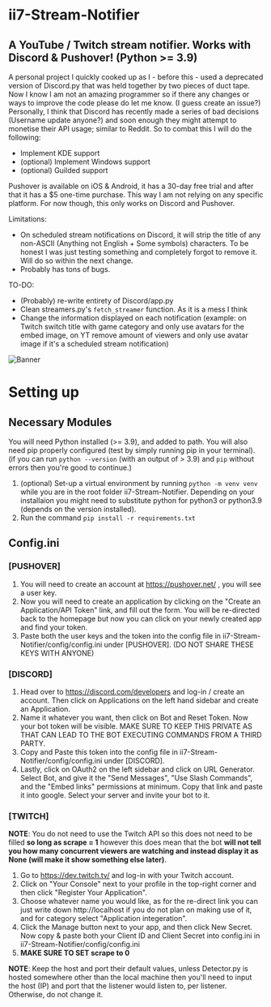 # ii7-Stream-Notifier
## A YouTube / Twitch stream notifier. Works with Discord & Pushover! (Python >= 3.9)

A personal project I quickly cooked up as I - before this - used a deprecated version of Discord.py that was held together by two pieces of duct tape.
Now I know I am not an amazing programmer so if there any changes or ways to improve the code please do let me know. (I guess create an issue?)
Personally, I think that Discord has recently made a series of bad decisions (Username update anyone?) and soon enough they might attempt to monetise their API usage; similar to Reddit. So to combat this I will do the following:
- Implement KDE support
- (optional) Implement Windows support
- (optional) Guilded support

Pushover is available on iOS & Android, it has a 30-day free trial and after that it has a $5 one-time purchase. This way I am not relying on any specific platform. For now though, this only works on Discord and Pushover.

Limitations:
- On scheduled stream notifications on Discord, it will strip the title of any non-ASCII (Anything not English + Some symbols) characters. To be honest I was just testing something and completely forgot to remove it. Will do so within the next change.
- Probably has tons of bugs.

TO-DO:
- (Probably) re-write entirety of Discord/app.py
- Clean streamers.py's ```fetch_streamer``` function. As it is a mess I think
- Change the information displayed on each notification (example: on Twitch switch title with game category and only use avatars for the embed image, on YT remove amount of viewers and only use avatar image if it's a scheduled stream notification)

![Banner](https://github.com/ii7mood/ii7-Stream-Notifier/assets/86324776/2ecfe3e9-c4c0-4b10-be24-078171a55188)

# Setting up

## Necessary Modules
You will need Python installed (>= 3.9), and added to path. You will also need pip properly configured (test by simply running pip in your terminal). (if you can run ```python --version``` (with an output of > 3.9) and ```pip``` without errors then you're good to continue.)
1) (optional) Set-up a virtual environment by running ```python -m venv venv``` while you are in the root folder ii7-Stream-Notifier. Depending on your installaion you might need to substitute python for python3 or python3.9 (depends on the version installed).
2) Run the command ```pip install -r requirements.txt```


## Config.ini

### [PUSHOVER]
1) You will need to create an account at https://pushover.net/ , you will see a user key. <br>
2) Now you will need to create an application by clicking on the "Create an Application/API Token" link, and fill out the form. You will be re-directed back to the homepage but now you can click on your newly created app and find your token. <br>
3) Paste both the user keys and the token into the config file in ii7-Stream-Notifier/config/config.ini under [PUSHOVER]. (DO NOT SHARE THESE KEYS WITH ANYONE) <br>


### [DISCORD]
1) Head over to https://discord.com/developers and log-in / create an account. Then click on Applications on the left hand sidebar and create an Application. <br>
2) Name it whatever you want, then click on Bot and Reset Token. Now your bot token will be visible. MAKE SURE TO KEEP THIS PRIVATE AS THAT CAN LEAD TO THE BOT EXECUTING COMMANDS FROM A THIRD PARTY. <br>
3) Copy and Paste this token into the config file in ii7-Stream-Notifier/config/config.ini under [DISCORD]. <br>
4) Lastly, click on OAuth2 on the left sidebar and click on URL Generator. Select Bot, and give it the "Send Messages", "Use Slash Commands", and the "Embed links" permissions at minimum. Copy that link and paste it into google. Select your server and invite your bot to it. <br>


### [TWITCH]
**NOTE**: You do not need to use the Twitch API so this does not need to be filled **so long as scrape = 1** however this does mean that the bot **will not tell you how many concurrent viewers are watching and instead display it as None (will make it show something else later)**.

1) Go to https://dev.twitch.tv/ and log-in with your Twitch account.
2) Click on "Your Console" next to your profile in the top-right corner and then click "Register Your Application".
3) Choose whatever name you would like, as for the re-direct link you can just write down http://localhost if you do not plan on making use of it, and for category select "Application integeration".
4) Click the Manage button next to your app, and then click New Secret. Now copy & paste both your Client ID and Client Secret into config.ini in ii7-Stream-Notifier/config/config.ini
5) **MAKE SURE TO SET scrape to 0**

**NOTE**: Keep the host and port their default values, unless Detector.py is hosted somewhere other than the local machine then you'll need to input the host (IP) and port that the listener would listen to, per listener. Otherwise, do not change it.<br>




